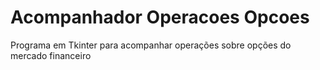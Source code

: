 # Acompanhador Operacoes Opcoes
 Programa em Tkinter para acompanhar operações sobre opções do mercado financeiro
